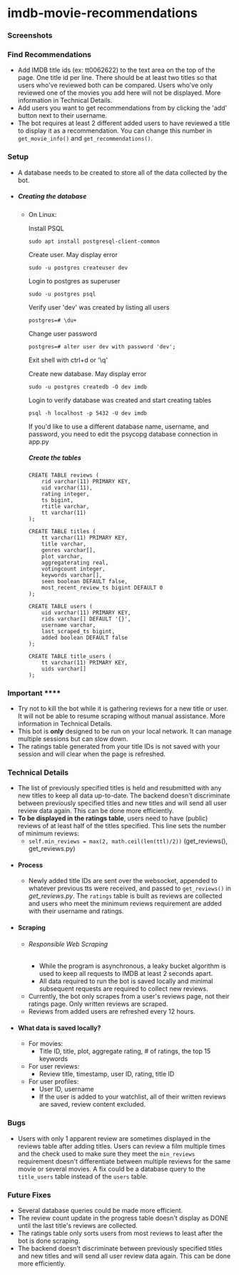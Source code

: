 # imdb-movie-recommendations

### Screenshots

### Find Recommendations
- Add IMDB title ids (ex: tt0062622) to the text area on the top of the page. One title id per line. There should be at least two titles so that users who've reviewed both can be compared. Users who've only reviewed one of the movies you add here will not be displayed. More information in Technical Details.
- Add users you want to get recommendations from by clicking the 'add' button next to their username.
- The bot requires at least 2 different added users to have reviewed a title to display it as a recommendation. You can change this number in `get_movie_info()` and `get_recommendations()`.

### Setup
- A database needs to be created to store all of the data collected by the bot.

- ##### Creating the database
	- On Linux:

		Install PSQL
		```
		sudo apt install postgresql-client-common
		```

		Create user. May display error
		```
		sudo -u postgres createuser dev
		```

		Login to postgres as superuser
		```
		sudo -u postgres psql
		```

		Verify user 'dev' was created by listing all users
		```
		postgres=# \du+
		```

		Change user password
		```
		postgres=# alter user dev with password 'dev';
		```

		Exit shell with ctrl+d or '\\q'

		Create new database. May display error
		```
		sudo -u postgres createdb -O dev imdb
		```

		Login to verify database was created and start creating tables
		```
		psql -h localhost -p 5432 -U dev imdb
		```
		If you'd like to use a different database name, username, and password, you need to edit the psycopg database connection in app.py

		##### Create the tables

		```
		CREATE TABLE reviews (
			rid varchar(11) PRIMARY KEY,
			uid varchar(11),
			rating integer,
			ts bigint,
			rtitle varchar,
			tt varchar(11)
		);
		```

		```
		CREATE TABLE titles (
			tt varchar(11) PRIMARY KEY,
			title varchar,
			genres varchar[],
			plot varchar,
			aggregaterating real,
			votingcount integer,
			keywords varchar[],
			seen boolean DEFAULT false,
			most_recent_review_ts bigint DEFAULT 0
		);
		```

		```
		CREATE TABLE users (
			uid varchar(11) PRIMARY KEY,
			rids varchar[] DEFAULT '{}',
			username varchar,
			last_scraped_ts bigint,
			added boolean DEFAULT false
		);
		```

		```
		CREATE TABLE title_users (
			tt varchar(11) PRIMARY KEY,
			uids varchar[]
		);
		```

### Important ****
- Try not to kill the bot while it is gathering reviews for a new title or user. It will not be able to resume scraping without manual assistance. More information in Technical Details.
- This bot is **only** designed to be run on your local network. It can manage multiple sessions but can slow down.
- The ratings table generated from your title IDs is not saved with your session and will clear when the page is refreshed.

### Technical Details
- The list of previously specified titles is held and resubmitted with any new titles to keep all data up-to-date. The backend doesn't discriminate between previously specified titles and new titles and will send all user review data again. This can be done more efficiently.
- **To be displayed in the ratings table**, users need to have (public) reviews of at least half of the titles specified. This line sets the number of minimum reviews:
	- `self.min_reviews = max(2, math.ceil(len(ttl)/2))` (get_reviews(), get_reviews.py)
- #### Process
	- Newly added title IDs are sent over the websocket, appended to whatever previous tts were received, and passed to `get_reviews()` in *get_reviews.py*. The `ratings` table is built as reviews are collected and users who meet the minimum reviews requirement are added with their username and ratings.
- #### Scraping
	- ###### Responsible Web Scraping
		- While the program is asynchronous, a leaky bucket algorithm is used to keep all requests to IMDB at least 2 seconds apart.
		- All data required to run the bot is saved locally and minimal subsequent requests are required to collect new reviews.
	- Currently, the bot only scrapes from a user's reviews page, not their ratings page. Only written reviews are scraped.
	- Reviews from added users are refreshed every 12 hours.
- #### What data is saved locally?
	- For movies:
		- Title ID, title, plot, aggregate rating, # of ratings, the top 15 keywords
	- For user reviews:
		- Review title, timestamp, user ID, rating, title ID
	- For user profiles:
		- User ID, username
		- If the user is added to your watchlist, all of their written reviews are saved, review content excluded.

### Bugs
- Users with only 1 apparent review are sometimes displayed in the reviews table after adding titles. Users can review a film multiple times and the check used to make sure they meet the `min_reviews` requirement doesn't differentiate between multiple reviews for the same movie or several movies. A fix could be a database query to the `title_users` table instead of the `users` table.

### Future Fixes
- Several database queries could be made more efficient.
- The review count update in the progress table doesn't display as DONE until the last title's reviews are collected.
- The ratings table only sorts users from most reviews to least after the bot is done scraping.
- The backend doesn't discriminate between previously specified titles and new titles and will send all user review data again. This can be done more efficiently.
